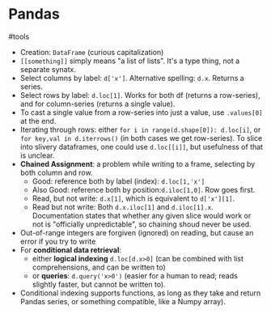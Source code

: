 # Pandas
#tools

* Creation: `DataFrame` (curious capitalization)
* `[[something]]` simply means "a list of lists". It's a type thing, not a separate synatx.
* Select columns by label: `d['x']`. Alternative spelling: `d.x`. Returns a series. 
* Select rows by label: `d.loc[1]`. Works for both df (returns a row-series), and for column-series (returns a single value).
* To cast a single value from a row-series into just a value, use `.values[0]` at the end.
* Iterating through rows: either `for i in range(d.shape[0]): d.loc[i]`, or `for key,val in d.iterrows()`  (in both cases we get row-series). To slice into slivery dataframes, one could use `d.loc[[i]]`, but usefulness of that is unclear.
* **Chained Assignment**: a problem while writing to a frame, selecting by both column and row.
    * Good: reference both by label (index): `d.loc[1,'x']`
    * Also Good: reference both by position:`d.iloc[1,0]`. Row goes first. 
    * Read, but not write: `d.x[1]`, which is equivalent to `d['x'][1]`.
    * Read but not write: Both `d.x.iloc[1]` and `d.iloc[1].x`. Documentation states that whether any given slice would work or not is "officially unpredictable", so chaining shoud never be used.
* Out-of-range integers are forgiven (ignored) on reading, but cause an error if you try to write
* For **conditional data retrieval**: 
    * either **logical indexing** `d.loc[d.x>0]` (can be combined with list comprehensions, and can be written to) 
    * or **queries**: `d.query('x>0')` (easier for a human to read; reads slightly faster, but cannot be written to).
* Conditional indexing supports functions, as long as they take and return Pandas series, or something compatible, like a Numpy array).